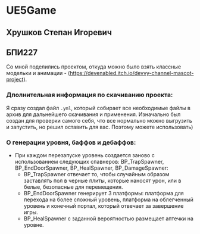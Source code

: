 # UE5Game

## Хрушков Степан Игоревич
## БПИ227

Со мной поделились проектом, откуда можно было взять классные модельки и анимации - (https://devenabled.itch.io/devvy-channel-mascot-project).

### Дполнительная информация по скачиванию проекта:

Я сразу создал файл ```.yml```, который собирает все необходимые файлы в архив для дальнейшего скачивания и применения.
Изначально был создан для проверки самого себя, что все нормально можно выгрузить и запустить, но решил оставить для вас. Поэтому можете использовать)

### О генерации уровня, баффов и дебаффов:
- При каждом перезапуске уровень создается заново с использованием следующих спавнеров: BP_TrapSpawner, BP_EndDoorSpawner, BP_HealSpawner, BP_DamageSpawner:
  - BP_TrapSpawner отвечает то, чтобы случайным образом заставлять пол в черные плиты, которые наносят урон, или в белые, безопасные для перемещения.
  - BP_EndDoorSpawner генерирует 3 платформы: платформа для перехода на более сложный уровень, платформа на облегченный уровень и конечный портал, который отвечает за завершение игры.
  - BP_HealSpawner с заданной вероятностью размещает аптечки на уровне.
